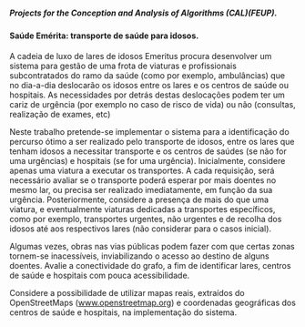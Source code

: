 ##### Projects for the Conception and Analysis of Algorithms (CAL)(FEUP).


#### Saúde Emérita: transporte de saúde para idosos.
A cadeia de luxo de lares de idosos Emeritus procura desenvolver um sistema para gestão de uma frota de viaturas e profissionais subcontratados do ramo da saúde (como por exemplo, ambulâncias) que no dia-a-dia deslocarão os idosos entre os lares e os centros de saúde ou hospitais. As necessidades por detrás destas deslocações podem ter um cariz de urgência (por exemplo no caso de risco de vida) ou não (consultas, realização de exames, etc)

Neste trabalho pretende-se implementar o sistema para a identificação do percurso ótimo a ser realizado pelo transporte de idosos, entre os lares que tenham idosos a necessitar transporte e os centros de saúdes (se não for uma urgências) e hospitais (se for uma urgência). Inicialmente, considere apenas uma viatura a executar os transportes. A cada requisição, será necessário avaliar se o transporte poderá esperar por mais doentes no mesmo lar, ou precisa ser realizado imediatamente, em função da sua urgência. Posteriormente, considere a presença de mais do que uma viatura, e eventualmente viaturas dedicadas a transportes específicos, como por exemplo, transportes urgentes, não urgentes e de recolha dos idosos até aos respectivos lares (não considerar para o casos inicial).


Algumas vezes, obras nas vias públicas podem fazer com que certas zonas tornem-se inacessíveis, inviabilizando o acesso ao destino de alguns doentes. Avalie a conectividade do grafo, a fim de identificar lares, centros de saúde e hospitais com pouca acessibilidade.


Considere a possibilidade de utilizar mapas reais, extraídos do OpenStreetMaps (www.openstreetmap.org) e coordenadas geográficas dos centros de saúde e hospitais, na implementação do sistema.

